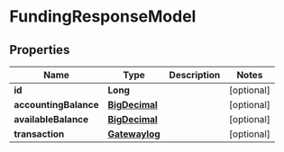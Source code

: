 
# FundingResponseModel

## Properties
Name | Type | Description | Notes
------------ | ------------- | ------------- | -------------
**id** | **Long** |  |  [optional]
**accountingBalance** | [**BigDecimal**](BigDecimal.md) |  |  [optional]
**availableBalance** | [**BigDecimal**](BigDecimal.md) |  |  [optional]
**transaction** | [**Gatewaylog**](Gatewaylog.md) |  |  [optional]



